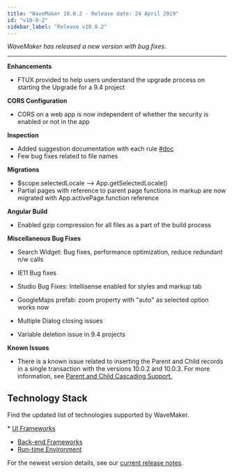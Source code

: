 ```yaml
---
title: "WaveMaker 10.0.2 - Release date: 24 April 2019"
id: "v10-0-2"
sidebar_label: "Release v10.0.2"
---
```

*WaveMaker has released a new version with bug fixes.*

---

**Enhancements**

*   FTUX provided to help users understand the upgrade process on starting the Upgrade for a 9.4 project

**CORS Configuration**

*   CORS on a web app is now independent of whether the security is enabled or not in the app

**Inspection**

*   Added suggestion documentation with each rule [#doc](/learn/app-development/dev-integration/inspection-framework/)
*   Few bug fixes related to file names

**Migrations**

*   $scope.selectedLocale --> App.getSelectedLocale()
*   Partial pages with reference to parent page functions in markup are now migrated with App.activePage.function reference

**Angular Build**

*   Enabled gzip compression for all files as a part of the build process

**Miscellaneous Bug Fixes**

*   Search Widget: Bug fixes, performance optimization, reduce redundant n/w calls
*   IE11 Bug fixes
    
*   Studio Bug Fixes: Intellisense enabled for styles and markup tab
    
*   GoogleMaps prefab: zoom property with "auto" as selected option works now
    
*   Multiple Dialog closing issues
    
*   Variable deletion issue in 9.4 projects
    

**Known Issues**

*   There is a known issue related to inserting the Parent and Child records in a single transaction with the versions 10.0.2 and 10.0.3. For more information, see [Parent and Child Cascading Support.](/learn/uncategorized/support-inserting-parent-child-records-single-transaction-issue/)

## Technology Stack

Find the updated list of technologies supported by WaveMaker.

* [UI Frameworks](/learn/wavemaker-release-notes/v10-0-ga#ui-frameworks)
* [Back-end Frameworks](/learn/wavemaker-release-notes/v10-0-ga#back-end-frameworks)
* [Run-time Environment](/learn/wavemaker-release-notes/v10-0-ga#run-time-environment)

For the newest version details, see our [current release notes](/learn/wavemaker-release-notes).   